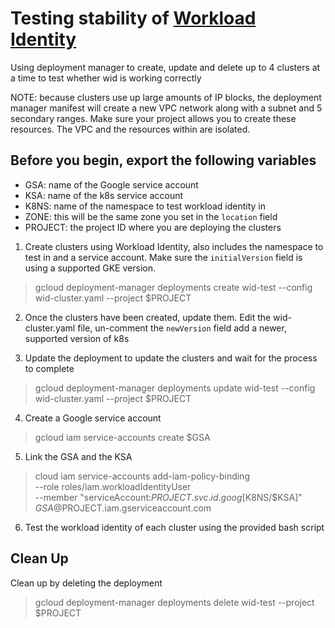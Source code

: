 # Testing stability of [Workload Identity](https://cloud.google.com/kubernetes-engine/docs/how-to/workload-identity)

Using deployment manager to create, update and delete up to 4 clusters at a time to test whether wid is working correctly

NOTE: because clusters use up large amounts of IP blocks, the deployment manager manifest will create a new VPC network along with a subnet and 5 secondary ranges. Make sure your project allows you to create these resources. The VPC and the resources within are isolated.

## Before you begin, export the following variables
- GSA: name of the Google service account
- KSA: name of the k8s service account
- K8NS: name of the namespace to test workload identity in
- ZONE: this will be the same zone you set in the `location` field
- PROJECT: the project ID where you are deploying the clusters

1. Create clusters using Workload Identity, also includes the namespace to test in and a service account. Make sure the `initialVersion` field is using a supported GKE version.

> gcloud deployment-manager deployments create wid-test --config wid-cluster.yaml --project $PROJECT

2. Once the clusters have been created, update them. Edit the wid-cluster.yaml file, un-comment the `newVersion` field add a newer, supported version of k8s

3. Update the deployment to update the clusters and wait for the process to complete

> gcloud deployment-manager deployments update wid-test --config wid-cluster.yaml --project $PROJECT

4. Create a Google service account

> gcloud iam service-accounts create $GSA

5. Link the GSA and the KSA

> cloud iam service-accounts add-iam-policy-binding \
  --role roles/iam.workloadIdentityUser \
  --member "serviceAccount:$PROJECT.svc.id.goog[$K8NS/$KSA]" \
  $GSA@$PROJECT.iam.gserviceaccount.com

6. Test the workload identity of each cluster using the provided bash script

## Clean Up

Clean up by deleting the deployment

> gcloud deployment-manager deployments delete wid-test --project $PROJECT
